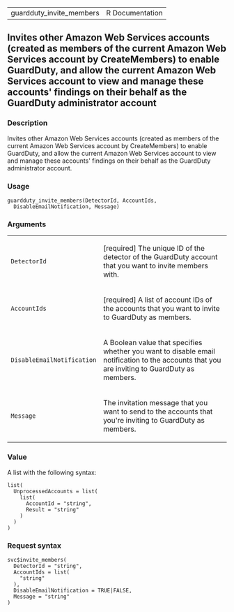 <table style="width: 100%;">
<tbody>
<tr class="odd">
<td>guardduty_invite_members</td>
<td style="text-align: right;">R Documentation</td>
</tr>
</tbody>
</table>

## Invites other Amazon Web Services accounts (created as members of the current Amazon Web Services account by CreateMembers) to enable GuardDuty, and allow the current Amazon Web Services account to view and manage these accounts' findings on their behalf as the GuardDuty administrator account

### Description

Invites other Amazon Web Services accounts (created as members of the
current Amazon Web Services account by CreateMembers) to enable
GuardDuty, and allow the current Amazon Web Services account to view and
manage these accounts' findings on their behalf as the GuardDuty
administrator account.

### Usage

    guardduty_invite_members(DetectorId, AccountIds,
      DisableEmailNotification, Message)

### Arguments

<table>
<colgroup>
<col style="width: 35%" />
<col style="width: 65%" />
</colgroup>
<tbody>
<tr class="odd">
<td><code
id="guardduty_invite_members_:_DetectorId">DetectorId</code></td>
<td><p>[required] The unique ID of the detector of the GuardDuty account
that you want to invite members with.</p></td>
</tr>
<tr class="even">
<td><code
id="guardduty_invite_members_:_AccountIds">AccountIds</code></td>
<td><p>[required] A list of account IDs of the accounts that you want to
invite to GuardDuty as members.</p></td>
</tr>
<tr class="odd">
<td><code
id="guardduty_invite_members_:_DisableEmailNotification">DisableEmailNotification</code></td>
<td><p>A Boolean value that specifies whether you want to disable email
notification to the accounts that you are inviting to GuardDuty as
members.</p></td>
</tr>
<tr class="even">
<td><code id="guardduty_invite_members_:_Message">Message</code></td>
<td><p>The invitation message that you want to send to the accounts that
you're inviting to GuardDuty as members.</p></td>
</tr>
</tbody>
</table>

### Value

A list with the following syntax:

    list(
      UnprocessedAccounts = list(
        list(
          AccountId = "string",
          Result = "string"
        )
      )
    )

### Request syntax

    svc$invite_members(
      DetectorId = "string",
      AccountIds = list(
        "string"
      ),
      DisableEmailNotification = TRUE|FALSE,
      Message = "string"
    )
